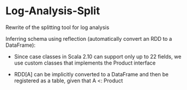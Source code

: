 # Log-Analysis-Split
Rewrite of the splitting tool for log analysis

Inferring schema using reflection (automatically convert an RDD to a DataFrame):

- Since case classes in Scala 2.10 can support only up to 22 fields, we use custom classes that implements the Product interface

- RDD[A] can be implicitly converted to a DataFrame and then be registered as a table, given that A <: Product
